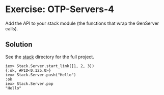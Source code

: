 # Exercise: OTP-Servers-4
Add the API to your stack module (the functions that wrap the GenServer calls).

## Solution
See the [stack](./stack) directory for the full project.

```
iex> Stack.Server.start_link([1, 2, 3])
{:ok, #PID<0.125.0>}
iex> Stack.Server.push("Hello")
:ok
iex> Stack.Server.pop          
"Hello"
```
